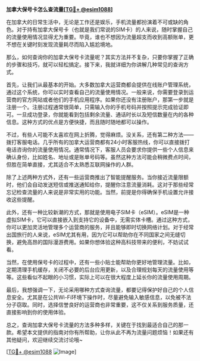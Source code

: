 **加拿大保号卡怎么查流量[[TG💪+ @esim1088](https://t.me/s/esim1088)]**

在加拿大的日常生活中，无论是工作还是娱乐，手机流量都扮演着不可或缺的角色。对于持有加拿大保号卡（也就是我们常说的SIM卡）的人来说，随时掌握自己的流量使用情况显得尤为重要。毕竟，谁也不想因为流量超支而收到高额账单，更不想在关键时刻发现流量耗尽而陷入尴尬境地。

那么，如何查询你的加拿大保号卡流量呢？其实方法并不复杂，只要你掌握了正确的步骤和技巧，就可以轻松搞定。接下来，我就详细为你讲解几种常见的查询方式。

首先，让我们从最基本的开始。大多数加拿大运营商都会提供在线账户管理系统，通过这个系统，你可以实时查看自己的流量使用情况。一般来说，你需要登录到运营商的官方网站或者他们的手机应用程序。如果你还没有注册账户，那第一步就是注册一个。注册过程通常很简单，只需输入你的手机号码并按照提示完成验证即可。一旦成功登录，你就能看到包括剩余流量、通话时长以及短信数量在内的各种信息。这种方式的优点是方便快捷，而且随时随地都可以操作。

不过，有些人可能不太喜欢在网上折腾，觉得麻烦。没关系，还有第二种方法——拨打客服电话。几乎所有的加拿大运营商都有24小时客服热线，你可以直接拨打电话咨询你的流量使用情况。通常情况下，客服人员会要求你提供一些个人信息来确认身份，比如姓名、地址或是账单号码等。虽然这种方法可能会稍微费点时间，但胜在简单直接，尤其适合不太熟悉互联网操作的人群。

除了上述两种方式外，还有一些运营商推出了智能提醒服务。当你接近流量限额时，他们会自动发送短信或推送通知给你，提醒你注意流量消耗。这对于那些经常忘记检查流量的人来说是非常实用的功能。当然，前提是你得确保手机设置允许接收这些提醒。

此外，还有一种比较新潮的方式，那就是使用电子SIM卡（eSIM）。eSIM是一种虚拟SIM卡，它可以直接嵌入到支持它的设备中，无需实体卡槽。通过这种方式，你可以更加灵活地管理多个运营商的服务，并且能够即时切换网络计划。对于经常出国旅行的人来说，eSIM尤其有用，因为它可以帮助你在不同国家之间无缝切换，避免高昂的国际漫游费用。如果你想体验这种高科技带来的便利，不妨试试看。

当然，在使用保号卡的过程中，还有一些小贴士能帮助你更好地管理流量。比如，定期清理手机缓存，关闭不必要的后台应用更新，以及合理规划每天的流量使用等等。这些看似不起眼的小习惯，实际上可以在很大程度上延长你的流量使用周期。

最后，我想强调一下，无论采用哪种方式查询流量，都要记得保护好自己的个人信息安全。尤其是在公共Wi-Fi环境下操作时，尽量避免输入敏感信息，以免被不法分子窃取。同时，选择信誉良好的运营商也非常重要，这不仅关系到服务质量，还直接影响到你的使用体验。

总之，查询加拿大保号卡流量的方法多种多样，关键在于找到最适合自己的那一款。希望本文提供的指南对你有所帮助，让你从此不再为流量问题烦恼！如果还有其他疑问，欢迎继续交流讨论哦~

[[TG💪+ @esim1088](https://t.me/s/esim1088) ![Image](https://i.postimg.cc/4NQfJmqS/Snipaste-2025-05-13-00-14-12.png)]